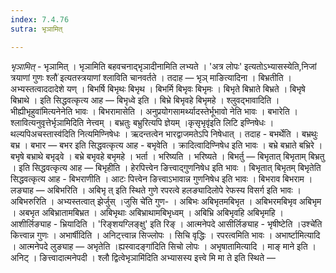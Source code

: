 ```yaml
---
index: 7.4.76
sutra: भृञामित्

---
```

_भृञामित्_ - भृञामित् । भृञामिति बहवचनाद्भृञादीनामिति लभ्यते । 'अत्र लोपः' इत्यतोऽभ्यासस्येति,निजां त्रयाणां गुणः श्लौ॑ इत्यतस्त्रयाणां श्लाविति चानवर्तते । तदाह — भृञ् माङित्यादिना । बिभ्रतीति । अभ्यस्तत्वाददादेशे यण् । बिभर्षि बिभृथः बिभृथ । बिभर्मि बिभृवः बिभृमः । बिभृते बिभ्राते बिभ्रते । बिभृषे बिभ्राथे । इति सिद्धवत्कृत्य आह —  बिभृध्वे इति । बिभ्रे बिभृवहे बिभृमहे । श्लुवद्भावादिति ।भीह्यीभृहुवा॑मित्यनेनेति भावः । बिभरामासेति । अनुप्रयोगसामर्थ्यादस्तेर्भूभावो नेति भावः । बभारेति । श्लावित्यनुवृत्तेर्भृञामिदिति नेत्त्वम् । बभ्रतुः बभ्रुरित्यपि ज्ञेयम् ।कृसृभृवृ॑इति लिटि इण्निषेधः । थल्यपिअचस्तास्व॑दिति नित्यमिण्निषेधः । ऋदन्तत्वेन भारद्वाजमतेऽपि निषेधात् । तदाह - बभर्थेति । बभ्रथुः बभ्र । बभार — बभर इति सिद्धवत्कृत्य आह - बभृवेति । क्रादित्वादिण्निषेध इति भावः । बभ्रे बभ्राते बभ्रिरे । बभृषे बभ्राथे बभृढ्वे । बभ्रे बभृवहे बभृमहे । भर्ता । भरिष्यति । भरिष्यते । बिभर्तु —  बिभृतात् बिभृताम् बिभ्रतु । इति सिद्धवत्कृत्य आह — बिभृहीति । हेरपित्त्वेन ङित्त्वाद्गुणनिषेध इति भावः । बिभृतात् बिभृतम् बिभृतेति सिद्धवत्कृत्य आह - बिभराणीति । आटः पित्त्वेन ङित्त्वाऽभावान्न गुणनिषेध इति भावः । बिभराव बिभराम । लङ्याह — अबिभरिति । अबिभृ त् इति स्थिते गुणे रपरत्वे हलङ्यादिलोपे रेफस्य विसर्ग इति भावः । अबिभरुरिति । अभ्यस्तत्वात् झेर्जुस् ।जुसि चे॑ति गुण- । अबिभः अबिभृतमबिभृत । अबिभरमबिभृव अबिभृम । अबभृत अबिभ्रातामबिभ्रत । अबिभृथाः अबिभ्राथामबिभृध्वम् । अबिभ्रि अबिभृवहि अबिभृमहि । आशीर्लिङ्याह - भ्रियादिति । 'रिङ्शयग्लिङ्क्षु' इति रिङ् । आत्मनेपदे आसीर्लिङ्याह - भृषीष्टेति ।उश्चे॑ति कित्त्वान्न गुणः । अभार्षीदिति । अनिट्त्त्वान्न सिज्लोपः । सिचि वृद्धिः । रपरत्वमिति भावः । अभार्ष्टामित्यादि । आत्मनेपदे लुङ्याह —  अभृतेति ।ह्यस्वादङ्गा॑दिति सिचो लोपः । अभृषातामित्यादि । माङ् माने इति । अनिट् । ङित्त्वादात्मनेपदी । श्लौ द्वित्वेभृञामि॑दिति अभ्यासस्य इत्त्वे मि मा ते इति स्थिते — 
